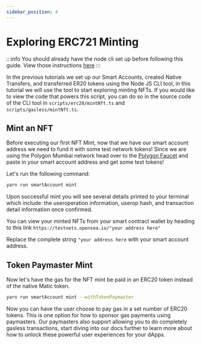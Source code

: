 ```yaml
---
sidebar_position: 4
---
```


# Exploring ERC721 Minting

:::info
You should already have the node cli set up before following this guide. View those instructions [here](setupnodecli.md)
:::

In the previous tutorials we set up our Smart Accounts, created Native Transfers, and transferred ER20 tokens using the Node JS CLI tool, in this tutorial we will use the tool to start exploring minting NFTs. If you would like to view the code that powers this script, you can do so in the source code of the CLI tool in `scripts/erc20/mintNft.ts` and `scripts/gasless/mintNft.ts`.

## Mint an NFT

Before executing our first NFT Mint, now that we have our smart account address we need to fund it with some test network tokens! Since we are using the Polygon Mumbai network head over to the [Polygon Faucet](https://faucet.polygon.technology/) and paste in your smart account address and get some test tokens! 

Let's run the following command: 

```bash
yarn run smartAccount mint
```
Upon successful mint you will see several details printed to your terminal which include: the useroperation information, userop hash, and transaction detail information once confirmed.

You can view your minted NFTs from your smart contract wallet by heading to this link `https://testnets.opensea.io/"your address here"`

Replace the complete string `"your address here` with your smart account address. 

## Token Paymaster Mint

Now let's have the gas for the NFT mint be paid in an ERC20 token instead of the native Matic token. 

```bash
yarn run smartAccount mint --withTokenPaymaster
```
Now you can have the user choose to pay gas in a set number of ERC20 tokens. This is one option for how to sponsor gas payments using paymasters. Our paymasters also support allowing you to do completely gasless transactions, start diving into our docs further to learn more about how to unlock these powerful user experiences for your dApps. 
